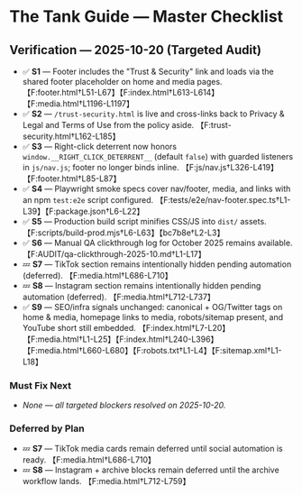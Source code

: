 # The Tank Guide — Master Checklist

## Verification — 2025-10-20 (Targeted Audit)
- ✅ **S1** — Footer includes the "Trust & Security" link and loads via the shared footer placeholder on home and media pages. 【F:footer.html†L51-L67】【F:index.html†L613-L614】【F:media.html†L1196-L1197】
- ✅ **S2** — `/trust-security.html` is live and cross-links back to Privacy & Legal and Terms of Use from the policy aside. 【F:trust-security.html†L162-L185】
- ✅ **S3** — Right-click deterrent now honors `window.__RIGHT_CLICK_DETERRENT__` (default `false`) with guarded listeners in `js/nav.js`; footer no longer binds inline. 【F:js/nav.js†L326-L419】【F:footer.html†L85-L87】
- ✅ **S4** — Playwright smoke specs cover nav/footer, media, and links with an npm `test:e2e` script configured. 【F:tests/e2e/nav-footer.spec.ts†L1-L39】【F:package.json†L6-L22】
- ✅ **S5** — Production build script minifies CSS/JS into `dist/` assets. 【F:scripts/build-prod.mjs†L6-L63】【bc7b8e†L2-L3】
- ✅ **S6** — Manual QA clickthrough log for October 2025 remains available. 【F:AUDIT/qa-clickthrough-2025-10.md†L1-L17】
- 💤 **S7** — TikTok section remains intentionally hidden pending automation (deferred). 【F:media.html†L686-L710】
- 💤 **S8** — Instagram section remains intentionally hidden pending automation (deferred). 【F:media.html†L712-L737】
- ✅ **S9** — SEO/infra signals unchanged: canonical + OG/Twitter tags on home & media, homepage links to media, robots/sitemap present, and YouTube short still embedded. 【F:index.html†L7-L20】【F:media.html†L1-L25】【F:index.html†L240-L396】【F:media.html†L660-L680】【F:robots.txt†L1-L4】【F:sitemap.xml†L1-L18】

### Must Fix Next
- _None — all targeted blockers resolved on 2025-10-20._

### Deferred by Plan
- 💤 **S7** — TikTok media cards remain deferred until social automation is ready. 【F:media.html†L686-L710】
- 💤 **S8** — Instagram + archive blocks remain deferred until the archive workflow lands. 【F:media.html†L712-L759】
